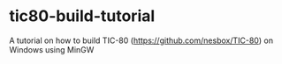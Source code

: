 # tic80-build-tutorial
A tutorial on how to build TIC-80 (https://github.com/nesbox/TIC-80) on Windows using MinGW
